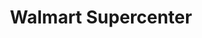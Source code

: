 ---
title: "Walmart Supercenter"
url: /pearland/walmart-supercenter-north-main-street/
shop: Supermarkt
---